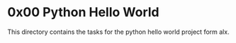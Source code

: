 # 0x00 Python Hello World

This directory contains the tasks for the python hello world project form alx.
